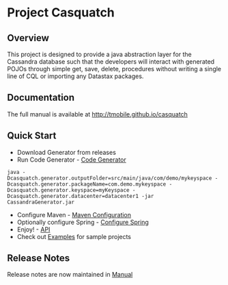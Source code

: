 # Project Casquatch

## Overview
This project is designed to provide a java abstraction layer for the Cassandra database such that the developers will interact with generated POJOs through simple get, save, delete, procedures without writing a single line of CQL or importing any Datastax packages.

## Documentation
The full manual is available at http://tmobile.github.io/casquatch

## Quick Start
* Download Generator from releases
* Run Code Generator - [Code Generator](https://tmobile.github.io/casquatch/features/codegenerator/)
```
java -Dcasquatch.generator.outputFolder=src/main/java/com/demo/mykeyspace -Dcasquatch.generator.packageName=com.demo.mykeyspace -Dcasquatch.generator.keyspace=myKeyspace -Dcasquatch.generator.datacenter=datacenter1 -jar CassandraGenerator.jar
```
* Configure Maven - [Maven Configuration](https://tmobile.github.io/casquatch/features/mavenconfiguration/)
* Optionally configure Spring - [Configure Spring](https://tmobile.github.io/casquatch/features/configurespring/)
* Enjoy! - [API](https://tmobile.github.io/casquatch/features/api/)
* Check out [Examples](https://tmobile.github.io/casquatch/examples/) for sample projects

## Release Notes
Release notes are now maintained in [Manual](https://tmobile.github.io/casquatch/releasenotes/) 